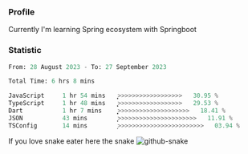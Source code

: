 ### Profile 

Currently I'm learning Spring ecosystem with Springboot

### Statistic
<!--START_SECTION:waka-->

```python
From: 28 August 2023 - To: 27 September 2023

Total Time: 6 hrs 8 mins

JavaScript     1 hr 54 mins    ͎͎͎͎͎͎͎>>>>>>>>>>>>>>>>>>   30.95 %
TypeScript     1 hr 48 mins    ͎͎͎͎͎͎͎>>>>>>>>>>>>>>>>>>   29.53 %
Dart           1 hr 7 mins     ͎͎͎͎̝>>>>>>>>>>>>>>>>>>>>   18.41 %
JSON           43 mins         ͎͎͎>>>>>>>>>>>>>>>>>>>>>>   11.91 %
TSConfig       14 mins         ͎>>>>>>>>>>>>>>>>>>>>>>>>   03.94 %
```

<!--END_SECTION:waka-->

If you love snake eater here the snake 
<picture>
  <source media="(prefers-color-scheme: dark)" srcset="https://github.com/pradana4648/pradana4648/blob/c0566a83ca6ea5f2e46bab00e717c4c82b4b5c4c/github-contribution-grid-snake-dark.svg" />
  <source media="(prefers-color-scheme: light)" srcset="https://github.com/pradana4648/pradana4648/blob/c0566a83ca6ea5f2e46bab00e717c4c82b4b5c4c/github-contribution-grid-snake.svg" />
  <img alt="github-snake" src="https://github.com/pradana4648/pradana4648/blob/c0566a83ca6ea5f2e46bab00e717c4c82b4b5c4c/github-contribution-grid-snake.svg" />
</picture>
